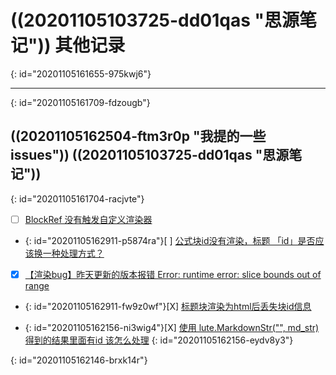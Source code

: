 # ((20201105103725-dd01qas "思源笔记"))  其他记录
{: id="20201105161655-975kwj6"}

---

{: id="20201105161709-fdzougb"}

## ((20201105162504-ftm3r0p "我提的一些 issues"))  ((20201105103725-dd01qas "思源笔记"))
{: id="20201105161704-racjvte"}

* [ ]  [BlockRef 没有触发自定义渲染器](https://github.com/88250/lute/issues/102)
* {: id="20201105162911-p5874ra"}[ ]  [公式块id没有渲染，标题 「id」是否应该换一种处理方式？](https://github.com/88250/lute/issues/101)

* [X]  [【渲染bug】昨天更新的版本报错 Error: runtime error: slice bounds out of range](https://github.com/88250/lute/issues/100)
* {: id="20201105162911-fw9z0wf"}[X]  [标题块渲染为html后丢失块id信息](https://github.com/88250/lute/issues/99)

* {: id="20201105162156-ni3wig4"}[X]  [使用 lute.MarkdownStr("", md_str) 得到的结果里面有id 该怎么处理](https://github.com/88250/lute/issues/98)
{: id="20201105162156-eydv8y3"}

{: id="20201105162146-brxk14r"}
